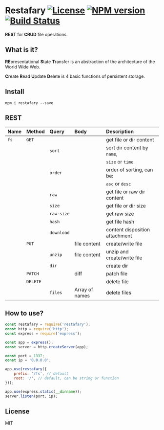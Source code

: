 # Restafary [![License][LicenseIMGURL]][LicenseURL] [![NPM version][NPMIMGURL]][NPMURL] [![Build Status][BuildStatusIMGURL]][BuildStatusURL]

**REST** for **CRUD** file operations.

## What is it?

**RE**presentational **S**tate **T**ransfer is an abstraction of the architecture of the World Wide Web.

**C**reate **R**ead **U**pdate **D**elete is 4 basic functions of persistent storage.

## Install

`npm i restafary --save`

## REST

|Name         |Method   |Query          |Body               |Description                    |
|:------------|:--------|:--------------|:------------------|:------------------------------|
|`fs`         |`GET`    |               |                   |get file or dir content        |
|             |         |`sort`         |                   |sort dir content by `name`,    |
|             |         |               |                   |`size` or `time`               |
|             |         |`order`        |                   |order of sorting, can be:      |
|             |         |               |                   |`asc` or `desc`                |
|             |         |`raw`          |                   |get file or raw dir content    |
|             |         |`size`         |                   |get file or dir size           |
|             |         |`raw-size`      |                   |get raw size                   |
|             |         |`hash`         |                   |get file hash                  |
|             |         |`download`     |                   |content disposition attachment |
|             |`PUT`    |               |file content       |create/write file              |
|             |         |`unzip`        |file content       |unzip and create/write file    |
|             |         |`dir`          |                   |create dir                     |
|             |`PATCH`  |               |diff               |patch file                     |
|             |`DELETE` |               |                   |delete file                    |
|             |         |`files`        |Array of names     |delete files                   |

## How to use?

```js
const restafary = require('restafary');
const http = require('http');
const express = require('express');

const app = express();
const server = http.createServer(app);

const port = 1337;
const ip = '0.0.0.0';

app.use(restafary({
    prefix: '/fs', // default
    root: '/', // default, can be string or function
}));

app.use(express.static(__dirname));
server.listen(port, ip);
```

## License

MIT

[NPMIMGURL]: https://img.shields.io/npm/v/restafary.svg?style=flat
[BuildStatusURL]: https://github.com/coderaiser/node-restafary/actions?query=workflow%3A%22Node+CI%22 "Build Status"
[BuildStatusIMGURL]: https://github.com/coderaiser/node-restafary/workflows/Node%20CI/badge.svg
[LicenseIMGURL]: https://img.shields.io/badge/license-MIT-317BF9.svg?style=flat
[NPMURL]: https://npmjs.org/package/restafary "npm"
[LicenseURL]: https://tldrlegal.com/license/mit-license "MIT License"
